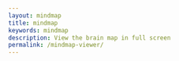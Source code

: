 ```yaml
---
layout: mindmap
title: mindmap
keywords: mindmap
description: View the brain map in full screen
permalink: /mindmap-viewer/
---
```

